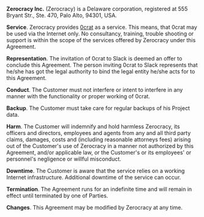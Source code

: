 **Zerocracy Inc.** (Zerocracy) is a Delaware corporation,
registered at 555 Bryant Str., Ste. 470, Palo Alto, 94301, USA.

**Service**.
Zerocracy provides [0crat](http://www.0crat.com) as a service.
This means, that 0crat may be used via the Internet only.
No consultancy, training, trouble shooting or support is within
the scope of the services offered by Zerocracy under this Agreement.

**Representation**.
The invitation of 0crat to Slack is deemed an offer to conclude this Agreement.
The person inviting 0crat to Slack represents that he/she has
got the legal authority to bind the legal entity he/she acts
for to this Agreement.

**Conduct**.
The Customer must not interfere or intent to interfere in any manner
with the functionality or proper working of 0crat.

**Backup**.
The Customer must take care for regular backups of his Project data.

**Harm**.
The Customer will indemnify and hold harmless Zerocracy, its officers
and directors, employees and agents from any and all third party claims,
damages, costs and (including reasonable attorneys fees) arising
out of the Customer's use of Zerocracy in a manner not authorized
by this Agreement, and/or applicable law, or the Customer's or
its employees' or personnel's negligence or willful misconduct.

**Downtime**.
The Customer is aware that the service relies on a working Internet
infrastructure. Additional downtime of the service can occur.

**Termination**.
The Agreement runs for an indefinite time and will remain in effect
until terminated by one of Parties.

**Changes**.
This Agreement may be modified by Zerocracy at any time.
